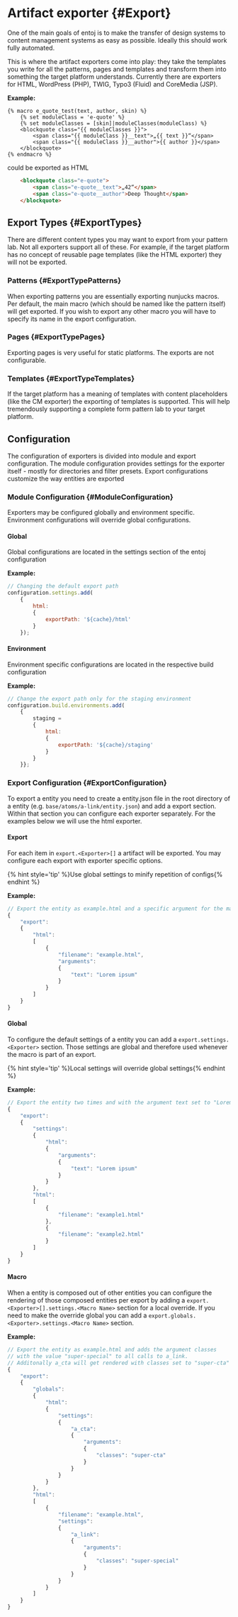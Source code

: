 # Artifact exporter {#Export}

One of the main goals of entoj is to make the transfer of design systems to content management systems as easy as possible. Ideally this should work fully automated.

This is where the artifact exporters come into play: they take the templates you write for all the patterns, pages and templates and transform them into something the target platform understands. Currently there are exporters for HTML, WordPress (PHP), TWIG, Typo3 (Fluid) and CoreMedia (JSP).

**Example:**
```jinja
{% macro e_quote_test(text, author, skin) %}
    {% set moduleClass = 'e-quote' %}
    {% set moduleClasses = [skin]|moduleClasses(moduleClass) %}
    <blockquote class="{{ moduleClasses }}">
        <span class="{{ moduleClass }}__text">„{{ text }}“</span>        
        <span class="{{ moduleClass }}__author">{{ author }}</span>
    </blockquote>
{% endmacro %}
```

could be exported as HTML

```html
    <blockquote class="e-quote">
        <span class="e-quote__text">„42“</span>        
        <span class="e-quote__author">Deep Thought</span>
    </blockquote>
```

## Export Types {#ExportTypes}

There are different content types you may want to export from your pattern lab. Not all exporters support all of these. For example, if the target platform has no concept of reusable page templates (like the HTML exporter) they will not be exported.

### Patterns {#ExportTypePatterns}

When exporting patterns you are essentially exporting nunjucks macros. Per default, the main macro (which should be named like the pattern itself) will get exported. If you wish to export any other macro you will have to specify its name in the export configuration. 

### Pages {#ExportTypePages}

Exporting pages is very useful for static platforms. The exports are not configurable.

### Templates {#ExportTypeTemplates}

If the target platform has a meaning of templates with content placeholders (like the CM exporter) the exporting of templates is supported. This will help tremendously supporting a complete form pattern lab to your target platform.


## Configuration

The configuration of exporters is divided into module and export configuration. The module configuration provides settings for the exporter itself - mostly for directories and filter presets. Export configurations customize the way entities are exported

### Module Configuration {#ModuleConfiguration}

Exporters may be configured globally and environment specific. Environment configurations will override global configurations.

#### Global

Global configurations are located in the settings section of the entoj configuration

**Example:**
```javascript
// Changing the default export path
configuration.settings.add(
    {
        html:
        {
            exportPath: '${cache}/html'
        }
    });
```

#### Environment

Environment specific configurations are located in the respective build configuration

**Example:**
```javascript
// Change the export path only for the staging environment
configuration.build.environments.add(
    {
        staging =
        {
	        html:
	        {
                exportPath: '${cache}/staging'
            }
        }
	}};
```

### Export Configuration {#ExportConfiguration}

To export a entity you need to create a entity.json file in the root directory of a entity (e.g. `base/atoms/a-link/entity.json`) and add a export section. Within that section you can configure each exporter separately. For the examples below we will use the html exporter. 

#### Export

For each item in `export.<Exporter>[]` a artifact will be exported. You may configure each export with exporter specific options.

{% hint style='tip' %}Use global settings to minify repetition of configs{% endhint %}

**Example:**
```javascript
// Export the entity as example.html and a specific argument for the macro
{
	"export":
	{
        "html":
        [
            {
                "filename": "example.html",
                "arguments":
                {
                    "text": "Lorem ipsum"
                }
            }
        ]
	}
}
```


#### Global

To configure the default settings of a entity you can add a `export.settings.<Exporter>` section. Those settings are global and therefore used whenever the macro is part of an export.

{% hint style='tip' %}Local settings will override global settings{% endhint %}

**Example:**
```javascript
// Export the entity two times and with the argument text set to "Lorem Ipsum"
{
	"export":
	{
        "settings":
        {
            "html":
            {
                "arguments":
                {
                    "text": "Lorem ipsum"
                }                             
            }
        },
        "html":
        [
            {
                "filename": "example1.html"
            },
            {
                "filename": "example2.html"
            }            
        ]
	}
}
```


#### Macro

When a entity is composed out of other entities you can configure the rendering of those composed entities per export by adding a `export.<Exporter>[].settings.<Macro Name>` section for a local override. If you need to make the override global you can add a `export.globals.<Exporter>.settings.<Macro Name>` section.

**Example:**
```javascript
// Export the entity as example.html and adds the argument classes 
// with the value "super-special" to all calls to a_link.
// Additonally a_cta will get rendered with classes set to "super-cta"
{
	"export":
	{
        "globals":
        {
            "html":
            {
                "settings":
                {
                    "a_cta": 
                    {
                        "arguments":
                        {
                            "classes": "super-cta"
                        }
                    }
                }                                
            }
        },        
        "html":
        [
            {
                "filename": "example.html",
                "settings":
                {
                    "a_link": 
                    {
                        "arguments":
                        {
                            "classes": "super-special"
                        }
                    }
                }
            }
        ]
	}
}
```

